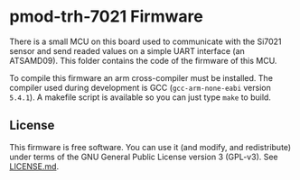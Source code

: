 pmod-trh-7021 Firmware
======================

There is a small MCU on this board used to communicate with the Si7021 sensor
and send readed values on a simple UART interface (an ATSAMD09). This folder
contains the code of the firmware of this MCU.

To compile this firmware an arm cross-compiler must be installed. The compiler
used during development is GCC (`gcc-arm-none-eabi` version `5.4.1`).
A makefile script is available so you can just type `make` to build.

License
-------

This firmware is free software. You can use it (and modify, and redistribute)
under terms of the GNU General Public License version 3 (GPL-v3).
See [LICENSE.md](LICENSE.md).
